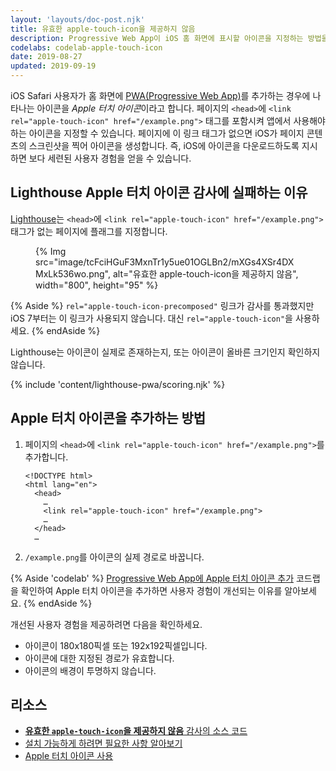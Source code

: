 ```yaml
---
layout: 'layouts/doc-post.njk'
title: 유효한 apple-touch-icon을 제공하지 않음
description: Progressive Web App이 iOS 홈 화면에 표시할 아이콘을 지정하는 방법을 알아봅니다.
codelabs: codelab-apple-touch-icon
date: 2019-08-27
updated: 2019-09-19
---
```


iOS Safari 사용자가 홈 화면에 [PWA(Progressive Web App)](https://web.dev/progressive-web-apps/)를 추가하는 경우에 나타나는 아이콘을 *Apple 터치 아이콘*이라고 합니다. 페이지의 `<head>`에 `<link rel="apple-touch-icon" href="/example.png">` 태그를 포함시켜 앱에서 사용해야 하는 아이콘을 지정할 수 있습니다. 페이지에 이 링크 태그가 없으면 iOS가 페이지 콘텐츠의 스크린샷을 찍어 아이콘을 생성합니다. 즉, iOS에 아이콘을 다운로드하도록 지시하면 보다 세련된 사용자 경험을 얻을 수 있습니다.

## Lighthouse Apple 터치 아이콘 감사에 실패하는 이유

[Lighthouse](https://developers.google.com/web/tools/lighthouse/)는 `<head>`에 `<link rel="apple-touch-icon" href="/example.png">` 태그가 없는 페이지에 플래그를 지정합니다.

<figure>{% Img src="image/tcFciHGuF3MxnTr1y5ue01OGLBn2/mXGs4XSr4DXMxLk536wo.png", alt="유효한 apple-touch-icon을 제공하지 않음", width="800", height="95" %}</figure>

{% Aside %} `rel="apple-touch-icon-precomposed"` 링크가 감사를 통과했지만 iOS 7부터는 이 링크가 사용되지 않습니다. 대신 `rel="apple-touch-icon"`을 사용하세요. {% endAside %}

Lighthouse는 아이콘이 실제로 존재하는지, 또는 아이콘이 올바른 크기인지 확인하지 않습니다.

{% include 'content/lighthouse-pwa/scoring.njk' %}

## Apple 터치 아이콘을 추가하는 방법

1. 페이지의 `<head>`에 `<link rel="apple-touch-icon" href="/example.png">`를 추가합니다.

   ```html/4
   <!DOCTYPE html>
   <html lang="en">
     <head>
       …
       <link rel="apple-touch-icon" href="/example.png">
       …
     </head>
     …
   ```

2. `/example.png`를 아이콘의 실제 경로로 바꿉니다.

{% Aside 'codelab' %} [Progressive Web App에 Apple 터치 아이콘 추가](https://web.dev/codelab-apple-touch-icon/) 코드랩을 확인하여 Apple 터치 아이콘을 추가하면 사용자 경험이 개선되는 이유를 알아보세요. {% endAside %}

개선된 사용자 경험을 제공하려면 다음을 확인하세요.

- 아이콘이 180x180픽셀 또는 192x192픽셀입니다.
- 아이콘에 대한 지정된 경로가 유효합니다.
- 아이콘의 배경이 투명하지 않습니다.

## 리소스

- [**유효한 `apple-touch-icon`을 제공하지 않음** 감사의 소스 코드](https://github.com/GoogleChrome/lighthouse/blob/master/lighthouse-core/audits/apple-touch-icon.js)
- [설치 가능하게 하려면 필요한 사항 알아보기](https://web.dev/install-criteria/)
- <a href="https://webhint.io/docs/user-guide/hints/hint-apple-touch-icons/" rel="noreferrer">Apple 터치 아이콘 사용</a>
